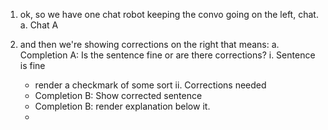 1. ok, so we have one chat robot keeping the convo going on the left, chat.
  a. Chat A

2. and then we're showing corrections on the right that means:
  a. Completion A: Is the sentence fine or are there corrections? 
    i. Sentence is fine
      - render a checkmark of some sort
    ii. Corrections needed
      - Completion B: Show corrected sentence
      - Completion B: render explanation below it.
      - 